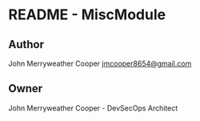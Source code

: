 # README - MiscModule

## Author
John Merryweather Cooper <jmcooper8654@gmail.com>

## Owner
John Merryweather Cooper - DevSecOps Architect